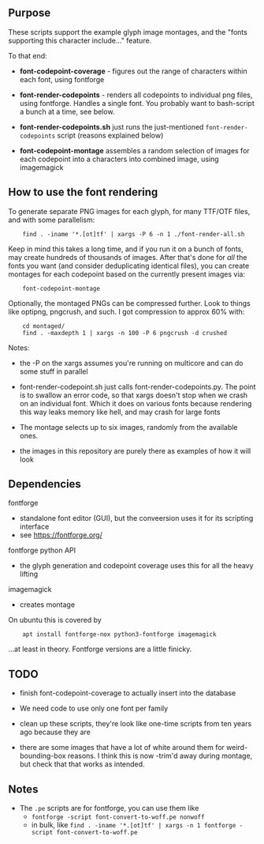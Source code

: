 
## Purpose

These scripts support the example glyph image montages, and the "fonts supporting this character include..." feature.

To that end:
* **font-codepoint-coverage** - figures out the range of characters within each font, using fontforge

* **font-render-codepoints** - renders all codepoints to individual png files,  using fontforge. Handles a single font. You probably want to bash-script a bunch at a time, see below. 

* **font-render-codepoints.sh** just runs the just-mentioned `font-render-codepoints` script (reasons explained below)

* **font-codepoint-montage** assembles a random selection of images for each codepoint into a characters into combined image, using imagemagick


## How to use the font rendering

To generate separate PNG images for each glyph, for many TTF/OTF files, and with some parallelism:

        find . -iname '*.[ot]tf' | xargs -P 6 -n 1 ./font-render-all.sh

Keep in mind this takes a long time, and if you run it on a bunch of fonts, may create hundreds of thousands of images.
After that's done for *all* the fonts you want (and consider deduplicating identical files), you can create montages for each codepoint based on the currently present images via:

        font-codepoint-montage

 
Optionally, the montaged PNGs can be compressed further. Look to things like optipng, pngcrush, and such. I got compression to approx 60% with:

        cd montaged/
        find . -maxdepth 1 | xargs -n 100 -P 6 pngcrush -d crushed


Notes:
* the -P on the xargs assumes you're running on multicore and can do some stuff in parallel

* font-render-codepoint.sh just calls font-render-codepoints.py. The point is to swallow an error code, so that xargs doesn't stop when we crash on an individual font. Which it does on various fonts because rendering this way leaks memory like hell, and may crash for large fonts

* The montage selects up to six images, randomly from the available ones.

* the images in this repository are purely there as examples of how it will look


## Dependencies

fontforge
* standalone font editor (GUI), but the conveersion uses it for its scripting interface
* see https://fontforge.org/

fontforge python API
* the glyph generation and codepoint coverage uses this for all the heavy lifting

imagemagick
* creates montage


On ubuntu this is covered by

        apt install fontforge-nox python3-fontforge imagemagick

...at least in theory. Fontforge versions are a little finicky.


## TODO

* finish font-codepoint-coverage to actually insert into the database

* We need code to use only one font per family

* clean up these scripts, they're look like one-time scripts from ten years ago because they are

* there are some images that have a lot of white around them for weird-bounding-box reasons. I think this is now -trim'd away during montage, but check that that works as intended.


## Notes

* The `.pe` scripts are for fontforge, you can use them like
  - `fontforge -script font-convert-to-woff.pe nonwoff`
  - in bulk, like `find . -iname '*.[ot]tf' | xargs -n 1 fontforge -script font-convert-to-woff.pe`


